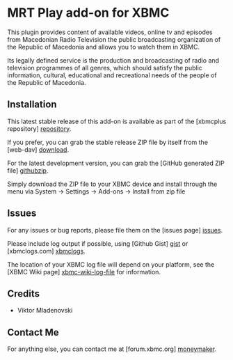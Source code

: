 MRT Play add-on for XBMC
==========================================

This plugin provides content of available videos, online tv and episodes from Macedonian Radio Television the public broadcasting organization of the Republic of Macedonia and allows you to watch them in XBMC.

Its legally defined service is the production and broadcasting of radio and television programmes of all genres, which should satisfy the public information, cultural, educational and recreational needs of the people of the Republic of Macedonia. 

Installation
------------
This latest stable release of this add-on is available as part of the 
[xbmcplus repository] [repository].

If you prefer, you can grab the stable release ZIP file by itself from the 
[web-dav] [download].

For the latest development version, 
you can grab the [GitHub generated ZIP file] [githubzip].

Simply download the ZIP file to your XBMC device and install through the menu
via System -> Settings -> Add-ons -> Install from zip file

Issues
------
For any issues or bug reports, please file them on the [issues page] [issues].

Please include log output if possible, using [Github Gist] [gist] or 
[xbmclogs.com] [xbmclogs].

The location of your XBMC log file will depend on your platform, 
see the [XBMC Wiki page] [xbmc-wiki-log-file] for information.

Credits
-------

- Viktor Mladenovski

Contact Me
----------
For anything else, you can contact me at [forum.xbmc.org] [moneymaker].

[repository]: https://home.no/xbmcplus/fusion/repository/
[download]: https://home.no/xbmcplus/fusion/plugins/plugin.video.mrtplay/
[githubzip]: https://github.com/moneymaker365/plugin.video.mrtplay/archive/master.zip
[issues]: https://github.com/moneymaker365/plugin.video.mrtplay/issues
[gist]: https://gist.github.com
[xbmclogs]: http://xbmclogs.com/
[moneymaker]: http://forum.xbmc.org/member.php?action=profile&uid=116826
[xbmc-wiki-log-file]: http://wiki.xbmc.org/index.php?title=Log_file/Advanced#Log_files
